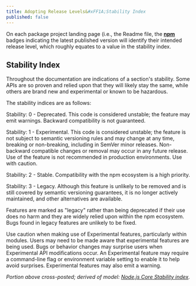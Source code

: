 ```yaml
---
title: Adopting Release Levels&#xFF1A;Stability Index
published: false
---
```


On each package project landing page (i.e., the Readme file, the [**npm**][]
badges indicating the latest published version will identify their intended
release level, which roughly equates to a value in the stability index.

<!-- At the "Preview" release level, one can expect badges to be orange-coloured. Orange for &ldquo;orange
ya glad you're here&rdquo;&mdash;previewing a future _potentially_ LTS-supported package release. -->

## Stability Index

Throughout the documentation are indications of a section's stability. Some APIs
are so proven and relied upon that they will likely stay the same, while others
are brand new and experimental or known to be hazardous.

The stability indices are as follows:

Stability: 0 - Deprecated. This code is considered unstable; the feature may
emit warnings. Backward compatibility is not guaranteed.

Stability: 1 - Experimental. This code is considered unstable; the feature is
not subject to semantic versioning rules and may change at any time, breaking or
non-breaking, including in SemVer minor releases. Non-backward compatible
changes or removal may occur in any future release. Use of the feature is not
recommended in production environments. Use with caution.

Stability: 2 - Stable. Compatibility with the npm ecosystem is a high priority.

Stability: 3 - Legacy. Although this feature is unlikely to be removed and is
still covered by semantic versioning guarantees, it is no longer actively
maintained, and other alternatives are available.

Features are marked as "legacy" rather than being deprecated if their use does
no harm and they are widely relied upon within the npm ecosystem. Bugs found in
legacy features are unlikely to be fixed.

Use caution when making use of Experimental features, particularly within
modules. Users may need to be made aware that experimental features are being
used. Bugs or behavior changes may surprise users when Experimental API
modifications occur. An Experimental feature may require a command-line flag or
environment variable setting to enable it to help avoid surprises. Experimental
features may also emit a warning.

_Portion above cross-posted; derived of model: [Node.js Core Stability
index][]._

<br /><br />

<!-- LINK LABEL DEFINITIONS - START -->

[**npm**]: https://docs.npmjs.com/cli/using-npm/registry
[Node.js Core Stability index]:
  https://nodejs.org/api/documentation.html#stability-index

<!-- LINK LABEL DEFINITIONS - END -->

